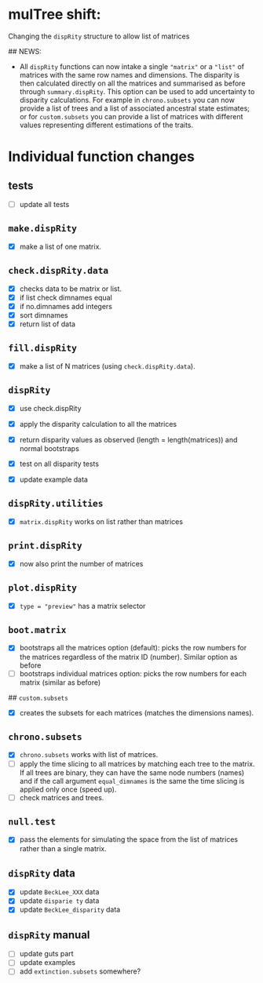 # mulTree shift:

Changing the `dispRity` structure to allow list of matrices

## NEWS:

* All `dispRity` functions can now intake a single `"matrix"` or a `"list"` of matrices with the same row names and dimensions. The disparity is then calculated directly on all the matrices and summarised as before through `summary.dispRity`. This option can be used to add uncertainty to disparity calculations. For example in `chrono.subsets` you can now provide a list of trees and a list of associated ancestral state estimates; or for `custom.subsets` you can provide a list of matrices with different values representing different estimations of the traits.

# Individual function changes

## tests
 
 - [ ] update all tests

## `make.dispRity`

 - [x] make a list of one matrix.

## `check.dispRity.data`

 - [x] checks data to be matrix or list.
 - [x] if list check dimnames equal
 - [x] if no.dimnames add integers
 - [x] sort dimnames
 - [x] return list of data

## `fill.dispRity`

 - [x] make a list of N matrices (using `check.dispRity.data`). 

## `dispRity`

 - [x] use check.dispRity
 - [x] apply the disparity calculation to all the matrices
 - [x] return disparity values as observed (length = length(matrices)) and normal bootstraps
 - [x] test on all disparity tests
 - [x] update example data


## `dispRity.utilities`

 - [x] `matrix.dispRity`  works on list rather than matrices

## `print.dispRity`

 - [x] now also print the number of matrices

## `plot.dispRity` 

 - [x] `type = "preview"` has a matrix selector

## `boot.matrix`

 - [x] bootstraps all the matrices option (default): picks the row numbers for the matrices regardless of the matrix ID (number). Similar option as before
 - [ ] bootstraps individual matrices option: picks the row numbers for each matrix (similar as before)

## `custom.subsets`

 - [x] creates the subsets for each matrices (matches the dimensions names).

## `chrono.subsets`

 - [x] `chrono.subsets` works with list of matrices.
 - [ ] apply the time slicing to all matrices by matching each tree to the matrix. If all trees are binary, they can have the same node numbers (names) and if the call argument `equal_dimnames` is the same the time slicing is applied only once (speed up).
 - [ ] check matrices and trees.

## `null.test`

 - [x] pass the elements for simulating the space from the list of matrices rather than a single matrix.

## `dispRity` data

 - [x] update `BeckLee_XXX` data
 - [x] update `disparie ty` data
 - [x] update `BeckLee_disparity` data

## `dispRity` manual

 - [ ] update guts part
 - [ ] update examples
 - [ ] add `extinction.subsets` somewhere?